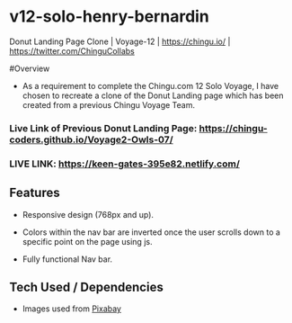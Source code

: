 # v12-solo-henry-bernardin
Donut Landing Page Clone  | Voyage-12 | https://chingu.io/ | https://twitter.com/ChinguCollabs

#Overview
- As a requirement to complete the Chingu.com 12 Solo Voyage, I have chosen to recreate a clone of the Donut Landing page which has been created from a previous Chingu Voyage Team. 

### Live Link of Previous Donut Landing Page: https://chingu-coders.github.io/Voyage2-Owls-07/

### LIVE LINK: https://keen-gates-395e82.netlify.com/

## Features 

- Responsive design (768px and up). 

- Colors within the nav bar are inverted once the user scrolls down to a specific point on the page using js. 

- Fully functional Nav bar. 

## Tech Used / Dependencies

- Images used from [Pixabay](https://pixabay.com/)
